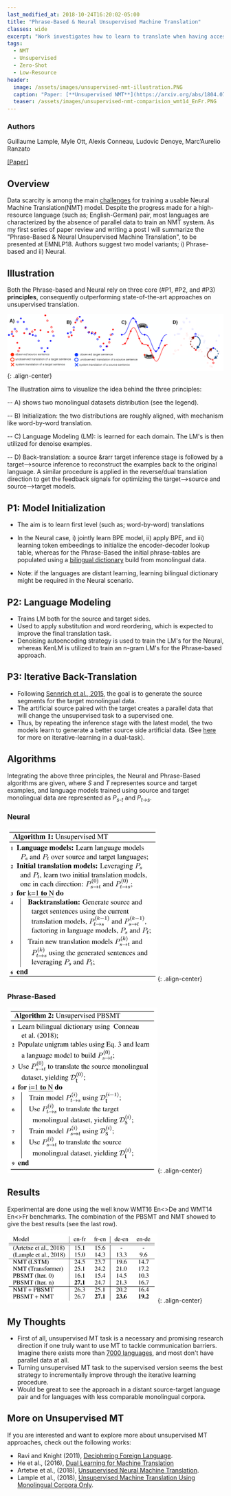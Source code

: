 ```yaml
---
last_modified_at: 2018-10-24T16:20:02-05:00
title: "Phrase-Based & Neural Unsupervised Machine Translation"
classes: wide
excerpt: "Work investigates how to learn to translate when having access to only monolingual corpora in each language."
tags: 
  - NMT
  - Unsupervised
  - Zero-Shot
  - Low-Resource
header:
  image: /assets/images/unsupervised-nmt-illustration.PNG
  caption: "Paper: [**Unsupervised NMT**](https://arxiv.org/abs/1804.07755)"
  teaser: /assets/images/unsupervised-nmt-comparision_wmt14_EnFr.PNG
---
```


### Authors
Guillaume Lample, Myle Ott, Alexis Conneau, Ludovic Denoye, Marc’Aurelio Ranzato

[[Paper]](https://arxiv.org/abs/1804.07755)


## Overview
Data scarcity is among the main [challenges](https://arxiv.org/abs/1706.03872) for training a usable Neural Machine Translation(NMT) model. Despite the progress made for a high-resource language (such as; English-German) pair, most languages are characterized by the absence of parallel data to train an NMT system. As my first series of paper review and writing a post I will summarize the "Phrase-Based & Neural Unsupervised Machine Translation", to be presented at EMNLP18. Authors suggest two model variants; i) Phrase-based and ii) Neural. 


## Illustration
Both the Phrase-based and Neural rely on three core (#P1, #P2, and #P3) <b>principles</b>, consequently outperforming state-of-the-art approaches on unsupervised translation.     

![image-center](/assets/images/unsupervised-nmt-illustration.PNG){: .align-center}

The illustration aims to visualize the idea behind the three principles:

  -- A) shows two monolingual datasets distribution (see the legend).
  
  -- B) Initialization: the two distributions are roughly aligned, with mechanism like word-by-word translation.
  
  -- C) Language Modeling (LM): is learned for each domain. The LM's is then utilized for denoise examples. 
  
  -- D) Back-translation: a source &rarr target inference stage is followed by a target-->source inference to reconstruct the examples back to the original language. A similar procedure is applied in the reverse/dual translation direction to get the feedback signals for optimizing the target-->source and source-->target models.    


## P1: Model Initialization
  - The aim is to learn first level (such as; word-by-word) translations
  
  - In the Neural case, i) jointly learn BPE model, ii) apply BPE, and iii) learning token embeedings to initialize the encoder-decoder lookup table, whereas for the Phrase-Based the initial phrase-tables are populated using a [bilingual dictionary](https://arxiv.org/abs/1710.04087) build from monolingual data.
  
  - Note: if the languages are distant learning, learning bilingual dictionary might be required in the Neural scenario. 
 
## P2: Language Modeling
 - Trains LM both for the source and target sides.
 - Used to apply substitution and word reordering, which is expected to improve the final translation task.
 - Denoising autoencoding strategy is used to train the LM's for the Neural, whereas KenLM is utilized to train an n-gram LM's for the Phrase-based approach.  

## P3: Iterative Back-Translation
  - Following [Sennrich et al., 2015](), the goal is to generate the source segments for the target monolingual data. 
  - The artificial source paired with the target creates a parallel data that will change the unsupervised task to a supervised one.
  - Thus, by repeating the inference stage with the latest model, the two models learn to generate a better source side artificial data. (See [here](https://arxiv.org/abs/1611.00179) for more on iterative-learning in a dual-task). 


## Algorithms
Integrating the above three principles, the Neural and Phrase-Based algorithms are given, where <i>S</i> and <i>T</i> representes source and target examples, and language models trained using source and target monolingual data are represented as <i>P<sub>s-t</sub></i> and <i>P<sub>t->s</sub></i>.  
### Neural
<img src="/assets/images/algorithm_nmt.PNG" width="350">{: .align-center}


### Phrase-Based
<img src="/assets/images/algorithm_pbsmt.PNG" width="350">{: .align-center}


## Results
Experimental are done using the well know WMT16 En<>De and WMT14 En<>Fr benchmarks. The combination of the PBSMT and NMT showed to give the best results (see the last row).

<img src="/assets/images/comparison_results.PNG" width="350">{: .align-center}


## My Thoughts
- First of all, unsupervised MT task is a necessary and promising research direction if one truly want to use MT to tackle communication barriers. Imagine there exists more than [7000 languages](https://www.ethnologue.com/about), and most don't have parallel data at all. 
- Turning unsupervised MT task to the supervised version seems the best strategy to incrementally improve through the iterative learning procedure.
- Would be great to see the approach in a distant source-target language pair and for languages with less comparable monolingual corpora.

## More on Unsupervised MT
If you are interested and want to explore more about unsupervised MT approaches, check out the following works: 
  - Ravi and Knight (2011), [Deciphering Foreign Language](https://www.aclweb.org/anthology/P11-1002). 
  - He et al., (2016), [Dual Learning for Machine Translation](https://arxiv.org/abs/1611.00179)
  - Artetxe et al., (2018), [Unsupervised  Neural  Machine  Translation](https://arxiv.org/abs/1710.11041). 
  - Lample et al., (2018), [Unsupervised Machine Translation Using Monolingual Corpora Only](https://arxiv.org/abs/1711.00043).
